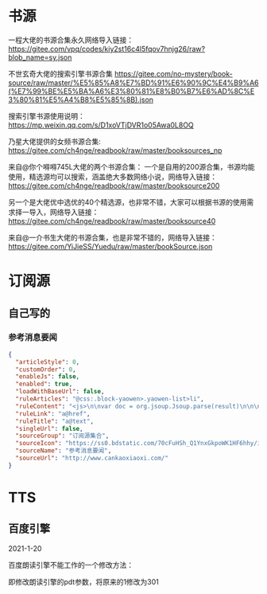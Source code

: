 # 书源

一程大佬的书源合集永久网络导入链接：
https://gitee.com/vpq/codes/kiy2st16c4l5fqov7hnjg26/raw?blob_name=sy.json


不世玄奇大佬的搜索引擎书源合集
https://gitee.com/no-mystery/book-source/raw/master/%E5%85%A8%E7%BD%91%E6%90%9C%E4%B9%A6(%E7%99%BE%E5%BA%A6%E3%80%81%E8%B0%B7%E6%AD%8C%E3%80%81%E5%A4%B8%E5%85%8B).json

搜索引擎书源使用说明：
https://mp.weixin.qq.com/s/D1xoVTjDVR1o05Awa0L8OQ



乃星大佬提供的女频书源合集:
https://gitee.com/ch4nge/readbook/raw/master/booksources_np


来自@你个嘚嘚745L大佬的两个书源合集：
一个是自用的200源合集，书源均能使用，精选源均可以搜索，涵盖绝大多数网络小说，网络导入链接：
https://gitee.com/ch4nge/readbook/raw/master/booksource200


另一个是大佬优中选优的40个精选源，也非常不错，大家可以根据书源的使用需求择一导入，网络导入链接：
https://gitee.com/ch4nge/readbook/raw/master/booksource40


来自@一介书生大佬的书源合集，也是非常不错的，网络导入链接：
https://gitee.com/YiJieSS/Yuedu/raw/master/bookSource.json


# 订阅源

## 自己写的

### 参考消息要闻

```json
{
  "articleStyle": 0,
  "customOrder": 0,
  "enableJs": false,
  "enabled": true,
  "loadWithBaseUrl": false,
  "ruleArticles": "@css:.block-yaowen>.yaowen-list>li",
  "ruleContent": "<js>\n\nvar doc = org.jsoup.Jsoup.parse(result)\n\n\n\"<style>img{max-width:100% !important; width:auto; height:auto;</style><h2>\" + \n\n    doc.select(\".articleHead\").text() + \n\n    \"</h2>\" + \n\n    doc.select(\".articleText\").html ()\n\n</js>\n\n",
  "ruleLink": "a@href",
  "ruleTitle": "a@text",
  "singleUrl": false,
  "sourceGroup": "订阅源集合",
  "sourceIcon": "https://ss0.bdstatic.com/70cFuHSh_Q1YnxGkpoWK1HF6hhy/it/u=2617827704,3625988064&fm=26&gp=0.jpg",
  "sourceName": "参考消息要闻",
  "sourceUrl": "http://www.cankaoxiaoxi.com/"
}
```

# TTS

## 百度引擎
2021-1-20

百度朗读引擎不能工作的一个修改方法：

即修改朗读引擎的pdt参数，将原来的1修改为301